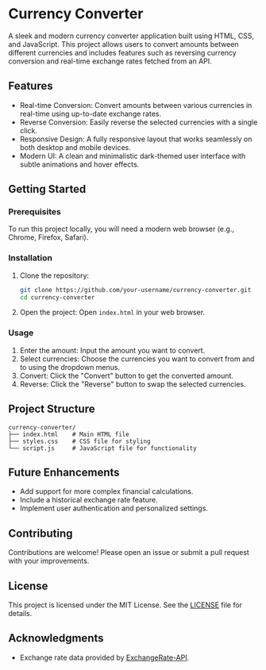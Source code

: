 # Currency Converter

A sleek and modern currency converter application built using HTML, CSS, and JavaScript. This project allows users to convert amounts between different currencies and includes features such as reversing currency conversion and real-time exchange rates fetched from an API.

## Features

- Real-time Conversion: Convert amounts between various currencies in real-time using up-to-date exchange rates.
- Reverse Conversion: Easily reverse the selected currencies with a single click.
- Responsive Design: A fully responsive layout that works seamlessly on both desktop and mobile devices.
- Modern UI: A clean and minimalistic dark-themed user interface with subtle animations and hover effects.

## Getting Started

### Prerequisites

To run this project locally, you will need a modern web browser (e.g., Chrome, Firefox, Safari).
   
### Installation
   
1. Clone the repository:
   ```bash
   git clone https://github.com/your-username/currency-converter.git
   cd currency-converter
   

2. Open the project:
   Open `index.html` in your web browser.

### Usage

1. Enter the amount: Input the amount you want to convert.
2. Select currencies: Choose the currencies you want to convert from and to using the dropdown menus.
3. Convert: Click the "Convert" button to get the converted amount.
4. Reverse: Click the "Reverse" button to swap the selected currencies.

## Project Structure

```
currency-converter/
├── index.html    # Main HTML file
├── styles.css    # CSS file for styling
└── script.js     # JavaScript file for functionality
```

## Future Enhancements

- Add support for more complex financial calculations.
- Include a historical exchange rate feature.
- Implement user authentication and personalized settings.

## Contributing

Contributions are welcome! Please open an issue or submit a pull request with your improvements.

## License

This project is licensed under the MIT License. See the [LICENSE](LICENSE) file for details.

## Acknowledgments

- Exchange rate data provided by [ExchangeRate-API](https://www.exchangerate-api.com/).

```
